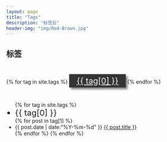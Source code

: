 ```yaml
---
layout: page
title: "Tags"
description: "标签云"  
header-img: "img/Red-Brown.jpg"  
---
```


## 标签

<style type="text/css">
	#tag_cloud{
		padding: 20px 0px;
	}

	#tag_cloud a{
       padding: 5px 20px;
       background-color: #343434;
       font-size: 22px;
       color: #FFFFFF;
       font-weight: 400;
       box-shadow: 5px 5px 5px #888888;
       line-height: 2;
	}
    
    .listing-seperator{
       font-size: 22px;
       font-weight: 400;
    }
</style>
<div id='tag_cloud'>
{% for tag in site.tags %}
<a href="#{{ tag[0] }}" title="{{ tag[0] }}" rel="{{ tag[1].size }}">{{ tag[0] }}</a>
{% endfor %}
</div>

<ul class="listing">
{% for tag in site.tags %}
  <li class="listing-seperator" id="{{ tag[0] }}">{{ tag[0] }}</li>
{% for post in tag[1] %}
  <li class="listing-item">
  <time datetime="{{ post.date | date:"%Y-%m-%d" }}">{{ post.date | date:"%Y-%m-%d" }}</time>
  <a href="{{ post.url }}" title="{{ post.title }}">{{ post.title }}</a>
  </li>
{% endfor %}
{% endfor %}
</ul>

<script src="/media/js/jquery.tagcloud.js" type="text/javascript" charset="utf-8"></script> 
<script language="javascript">
$.fn.tagcloud.defaults = {
    size: {start: 1, end: 1, unit: 'em'},
      color: {start: '#f8e0e6', end: '#ff3333'}
};

$(function () {
    $('#tag_cloud a').tagcloud();
});
</script>